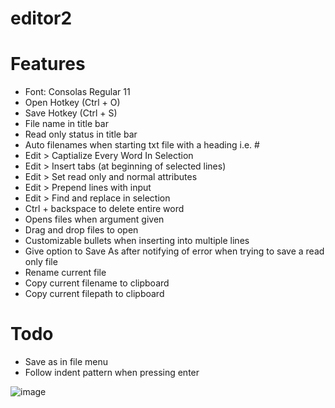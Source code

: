 # editor2

# Features
- Font: Consolas Regular 11
- Open Hotkey (Ctrl + O)
- Save Hotkey (Ctrl + S)
- File name in title bar
- Read only status in title bar
- Auto filenames when starting txt file with a heading i.e. #
- Edit > Captialize Every Word In Selection
- Edit > Insert tabs (at beginning of selected lines)
- Edit > Set read only and normal attributes
- Edit > Prepend lines with input
- Edit > Find and replace in selection
- Ctrl + backspace to delete entire word 
- Opens files when argument given
- Drag and drop files to open
- Customizable bullets when inserting into multiple lines
- Give option to Save As after notifying of error when trying to save a read only file
- Rename current file
- Copy current filename to clipboard
- Copy current filepath to clipboard

# Todo
- Save as in file menu
- Follow indent pattern when pressing enter

![image](https://github.com/classicfoo/editor2/assets/20607431/fd6a8a06-3935-4f9c-867e-d41c3625fe01)

